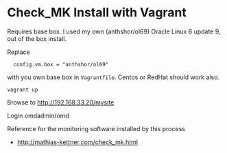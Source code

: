 # Check_MK Install with Vagrant

Requires base box. I used my own (anthshor/ol69) Oracle Linux 6 update 9, out of the box install. 

Replace 
```
  config.vm.box = "anthshor/ol69"
```
with you own base box in ```Vagrantfile```. Centos or RedHat should work also.

```
vagrant up
```
Browse to
http://192.168.33.20/mysite

Login omdadmin/omd

Reference for the monitoring software installed by this process

 - http://mathias-kettner.com/check_mk.html
